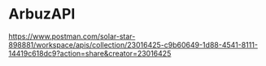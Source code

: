 # ArbuzAPI


https://www.postman.com/solar-star-898881/workspace/apis/collection/23016425-c9b60649-1d88-4541-8111-14419c618dc9?action=share&creator=23016425

